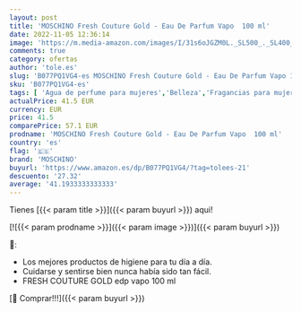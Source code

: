 ```yaml
---
layout: post
title: 'MOSCHINO Fresh Couture Gold - Eau De Parfum Vapo  100 ml'
date: 2022-11-05 12:36:14
image: 'https://m.media-amazon.com/images/I/31s6oJGZM0L._SL500_._SL400_.jpg'
comments: true
category: ofertas
author: 'tole.es'
slug: 'B077PQ1VG4-es MOSCHINO Fresh Couture Gold - Eau De Parfum Vapo 100 ml'
sku: 'B077PQ1VG4-es'
tags: [ 'Agua de perfume para mujeres','Belleza','Fragancias para mujeres','Perfumes y fragancias','de','eau','moschino','parfum','🇪🇸', ]
actualPrice: 41.5 EUR
currency: EUR
price: 41.5
comparePrice: 57.1 EUR
prodname: 'MOSCHINO Fresh Couture Gold - Eau De Parfum Vapo  100 ml'
country: 'es'
flag: '🇪🇸'
brand: 'MOSCHINO'
buyurl: 'https://www.amazon.es/dp/B077PQ1VG4/?tag=tolees-21'
descuento: '27.32'
average: '41.1933333333333'
---
```


Tienes [{{< param title >}}]({{< param buyurl >}}) aqui!

[![{{< param prodname >}}]({{< param image >}})]({{< param buyurl >}})

🔎:

- Los mejores productos de higiene para tu día a día.
- Cuidarse y sentirse bien nunca había sido tan fácil.
- FRESH COUTURE GOLD edp vapo 100 ml

[🛒 Comprar!!!]({{< param buyurl >}})
